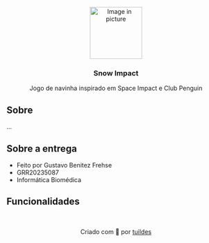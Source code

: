 <!-- HEADER -->
<p align="center">
  <img alt="Image in picture" src="https://github.com/user-attachments/assets/5449d970-b87b-467a-94ed-c4761ff358d4" height="120">
  <h3 align="center">Snow Impact</h3>
  <p align="center">Jogo de navinha inspirado em Space Impact e Club Penguin</p>
</p>
<!-- HEADER -->

## Sobre

...

## Sobre a entrega

* Feito por Gustavo Benitez Frehse
* GRR20235087
* Informática Biomédica

## Funcionalidades

<br />

<p align="center">Criado com 💙 por <a href="https://github.com/tuildes">tuildes</a></p>
